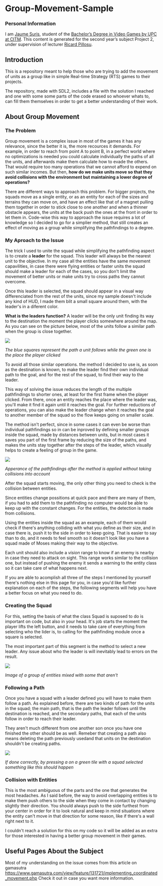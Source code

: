 # Group-Movement-Sample
### Personal Information
I am [Jaume Suris](https://www.linkedin.com/in/jaume-suris-valhondo-5438a115b/), student of the [Bachelor’s Degree in Video Games by UPC at CITM](https://www.citm.upc.edu/ing/estudis/graus-videojocs/). This content is generated for the second year’s subject Project 2, under supervision of lecturer [Ricard Pillosu](https://es.linkedin.com/in/ricardpillosu).

## Introduction

This is a repository meant to help those who are trying to add the movement of units as a group like in simple Real-time Strategy (RTS) games to their projects.

The repository, made with SDL2, includes a file with the solution I reached and one with some some parts of the code erased so whoever whats to, can fill them themselves in order to get a better understanding of their work.

## About Group Movement
### The Problem

Group movement is a complex issue in most of the games it has any relevance, since the better it is, the more recources it demands. For example, in order to reach from point A to point B, in a perfect world where no optimizations is needed you could calculate individually the paths of all the units, and afterwards make them calculate how to evade the others. 
That would require too many operations that we cannot afford to expend on such similar incomes. But then, **how do we make units move so that they avoid collisions with the environment but maintaining a lower degree of operations?**

There are different ways to approach this problem. For bigger projects, the squads move as a single entity, or as an entity for each of the sizes and terrains they can move on, and have an effect like that of a magnet pulling them together in order to stick close to one another and when a thinner obstacle appears, the units at the back push the ones at the front in order to let them in. 
Code-wise this way to approach the issue requires a lot of knowledge so I decided to go for a simplier method, that still creates an effect of moving as a group while simplifying the pathfindings to a degree.

### My Aproach to the Issue

The trick I used to unite the squad while simplifying the pathfinding aspect is to create a **leader** for the squad. This leader will always be the nearest unit to the objective. In my case all the entities have the same movement capavilities, in case there were flying entities or faster units the squad should make a leader for each of the cases, so you don't limit the movement of better units or make units try to cross paths they cannot overcome.

Once this leader is selected, the squad should appear in a visual way differenciated from the rest of the units, since my sample doesn't include any kind of HUD, I made them blit a small square around them, with the leader's in a diferent color.

**What is the leaders function?** A leader will be the only unit finding its way to the destination the moment the player clicks somewhere around the map. As you can see on the picture below, most of the units follow a similar path when the group is close together.

![](https://i.imgur.com/uDmRqA9.png)

*The blue squares represent the path a unit follows while the green one is the place the player clicked*


To avoid all those similar operations. the method I decided to use is, as soon as the destination is known, to make the leader find their own individual path to the goal, and for the rest of the squad, to find their way to the leader.

This way of solving the issue reduces the length of the multiple pathfindings to shorter ones, at least for the first frame when the player clicked. From there, once an entity reaches the place where the leader was, you'll make it find it again until it reaches the goal. For further reductions of operations, you can also make the leader change when it reaches the goal to another member of the squad so the flow keeps going on smaller scale.

The method isn't perfect, since in some cases it can even be worse than individual pathfindings so in can be inproved by defining smaller groups inside the squad, made by distances between units, but in most cases it saves you part of the first frame by reducing the size of the paths, and makes the units stay together after the steps of the leader, which visually helps to create a feeling of group in the game.

![](https://i.imgur.com/h7bjggE.png)

*Apperance of the pathfindings after the method is applied without taking collisions into account*


After the squad starts moving, the only other thing you need to check is the collision between entities. 

Since entities change possitions at quick pace and there are many of them, if you had to add them to the pathfinding no computer would be able to keep up with the constant changes. For the entities, the detection is made from collisions.

Using the entities inside the squad as an example, each of them would check if there's anything colliding with what you define as their size, and in case there is, push it to the side in order to keep going. That is easier to say than to do, and it needs to feel smooth so it doesn't look like you have a squad made of Moses making their way to the objective.

Each unit should also include a *vision* range to know if an enemy is nearby in case they need to attack on sight. This range works similar to the collision one, but instead of pushing the enemy it sends a warning to the entity class so it can take care of what happens next.

If you are able to acomplish all three of the steps I mentioned by yourself there's nothing else in this page for you, in case you'd like further explanation on each of the steps, the following segments will help you have a better focus on what you need to do.

### Creating the Squad

For this, setting the basis of what the class Squad is suposed to do is important on code, but also in your head. It's job starts the moment the player lifts the left button, and it needs to take care of everything from selecting who the lider is, to calling for the pathfinding module once a square is selected.

The most important part of this segment is the method to select a new leader. Any issue about who the leader is will inevitably lead to errors on the result. 

![](https://i.gyazo.com/79e977089b62934528f0eb9bf4806306.png)

*Image of a group of entities mixed with some that aren't*

### Following a Path

Once you have a squad with a leader defined you will have to make them follow a path. As explained before, there are two kinds of path for the units in the squad; the main path, that is the path the leader follows until the destination is reached, and the secondary paths, that each of the units follow in order to reach their leader. 

They aren't much different from one another son once you have one finished the other should be as well. Remeber that creating a path also means deleting the path previously usedand that units on the destination shouldn't be creating paths.

![](https://media.giphy.com/media/vMlCuuQHnonOUmrovv/giphy.gif)

*If done correctly, by pressing a on a green tile with a squad selected something like this should happen*

### Collision with Entities

This is the most ambiguous of the parts and the one that generates the most headaches. As I said before, the way to avoid overlapping entities is to make them push others to the side when they come in contact by changing slightly their direction. You should always push to the side furthest from your center in order for it to look natural and keep in mind situations where the entity can't move in that direction for some reason, like if there's a wall right next to it.

I couldn't reach a solution for this on my code so it will be added as an extra for those interested in having a better group movement in their games.

## Useful Pages About the Subject

Most of my understanding on the issue comes from this article on gamasutra https://www.gamasutra.com/view/feature/131721/implementing_coordinated_movement.php
Check it out in case you want more information.
